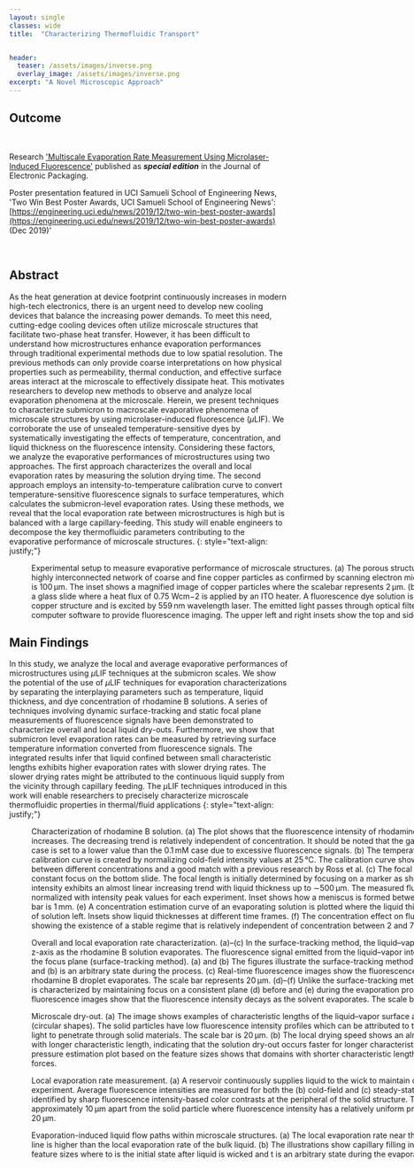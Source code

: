 ```yaml
---
layout: single
classes: wide
title:  "Characterizing Thermofluidic Transport"


header:
  teaser: /assets/images/inverse.png
  overlay_image: /assets/images/inverse.png
excerpt: "A Novel Microscopic Approach"
---
```




## Outcome ##


<br/>

Research ['Multiscale Evaporation Rate Measurement Using Microlaser-Induced Fluorescence'](https://onlinelibrary.wiley.com/doi/abs/10.1002/smll.201804523) published as ***special edition*** in the Journal of Electronic Packaging.

Poster presentation featured in UCI Samueli School of Engineering News, 'Two Win Best Poster Awards, UCI Samueli School of Engineering News': [https://engineering.uci.edu/news/2019/12/two-win-best-poster-awards](https://engineering.uci.edu/news/2019/12/two-win-best-poster-awards) (Dec 2019)'

<br/>

## Abstract ##

As the heat generation at device footprint continuously increases in modern high-tech electronics, there is an urgent need to develop new cooling devices that balance the increasing power demands. To meet this need, cutting-edge cooling devices often utilize microscale structures that facilitate two-phase heat transfer. However, it has been difficult to understand how microstructures enhance evaporation performances through traditional experimental methods due to low spatial resolution. The previous methods can only provide coarse interpretations on how physical properties such as permeability, thermal conduction, and effective surface areas interact at the microscale to effectively dissipate heat. This motivates researchers to develop new methods to observe and analyze local evaporation phenomena at the microscale. Herein, we present techniques to characterize submicron to macroscale evaporative phenomena of microscale structures by using microlaser-induced fluorescence (*μ*LIF). We corroborate the use of unsealed temperature-sensitive dyes by systematically investigating the effects of temperature, concentration, and liquid thickness on the fluorescence intensity. Considering these factors, we analyze the evaporative performances of microstructures using two approaches. The first approach characterizes the overall and local evaporation rates by measuring the solution drying time. The second approach employs an intensity-to-temperature calibration curve to convert temperature-sensitive fluorescence signals to surface temperatures, which calculates the submicron-level evaporation rates. Using these methods, we reveal that the local evaporation rate between microstructures is high but is balanced with a large capillary-feeding. This study will enable engineers to decompose the key thermofluidic parameters contributing to the evaporative performance of microscale structures.
{: style="text-align: justify;"}

<figure style="width: 900px" class="align-center">
  <img src="{{ site.url }}{{ site.baseurl }}/assets/images/jep/1.png" alt="">
  <figcaption>Experimental setup to measure evaporative performance of microscale structures. (a) The porous structures used in this study show a highly interconnected network of coarse and fine copper particles as confirmed by scanning electron microscope image. The scalebar is 100 μm. The inset shows a magnified image of copper particles where the scalebar represents 2 μm. (b) The sample is mounted onto a glass slide where a heat flux of 0.75 Wcm−2 is applied by an ITO heater. A fluorescence dye solution is supplied through the porous copper structure and is excited by 559 nm wavelength laser. The emitted light passes through optical filters and is processed using a computer software to provide fluorescence imaging. The upper left and right insets show the top and side view of the chip, respectively. </figcaption>
</figure> 




## Main Findings ##

In this study, we analyze the local and average evaporative performances of microstructures using *μ*LIF techniques at the submicron scales. We show the potential of the use of *μ*LIF techniques for evaporation characterizations by separating the interplaying parameters such as temperature, liquid thickness, and dye concentration of rhodamine B solutions. A series of techniques involving dynamic surface-tracking and static focal plane measurements of fluorescence signals have been demonstrated to characterize overall and local liquid dry-outs. Furthermore, we show that submicron level evaporation rates can be measured by retrieving surface temperature information converted from fluorescence signals. The integrated results infer that liquid confined between small characteristic lengths exhibits higher evaporation rates with slower drying rates. The slower drying rates might be attributed to the continuous liquid supply from the vicinity through capillary feeding. The *μ*LIF techniques introduced in this work will enable researchers to precisely characterize microscale thermofluidic properties in thermal/fluid applications
{: style="text-align: justify;"}

<figure style="width: 900px" class="align-center">
  <img src="{{ site.url }}{{ site.baseurl }}/assets/images/jep/2.png" alt="">
  <figcaption>Characterization of rhodamine B solution. (a) The plot shows that the fluorescence intensity of rhodamine B decreases as temperature increases. The decreasing trend is relatively independent of concentration. It should be noted that the gain of the 1 mM concentration case is set to a lower value than the 0.1 mM case due to excessive fluorescence signals. (b) The temperature-fluorescence intensity calibration curve is created by normalizing cold-field intensity values at 25 °C. The calibration curve shows excellent consistency between different concentrations and a good match with a previous research by Ross et al. (c) The focal length is fixed by maintaining a constant focus on the bottom slide. The focal length is initially determined by focusing on a marker as shown. (d) The fluorescence intensity exhibits an almost linear increasing trend with liquid thickness up to ∼500 μm. The measured fluorescence intensity values are normalized with intensity peak values for each experiment. Inset shows how a meniscus is formed between two glass slides. The scale bar is 1 mm. (e) A concentration estimation curve of an evaporating solution is plotted where the liquid thickness represents the amount of solution left. Insets show liquid thicknesses at different time frames. (f) The concentration effect on fluorescence intensity is plotted, showing the existence of a stable regime that is relatively independent of concentration between 2 and 7 mM. </figcaption>
</figure> 



<figure style="width: 900px" class="align-center">
  <img src="{{ site.url }}{{ site.baseurl }}/assets/images/jep/3.png" alt="">
  <figcaption>Overall and local evaporation rate characterization. (a)–(c) In the surface-tracking method, the liquid–vapor interface moves along the z-axis as the rhodamine B solution evaporates. The fluorescence signal emitted from the liquid–vapor interface is tracked by changing the focus plane (surface-tracking method). (a) and (b) The figures illustrate the surface-tracking method where (a) is the initial state and (b) is an arbitrary state during the process. (c) Real-time fluorescence images show the fluorescence intensity decay as the rhodamine B droplet evaporates. The scale bar represents 20 μm. (d)–(f) Unlike the surface-tracking method, the local evaporation rate is characterized by maintaining focus on a consistent plane (d) before and (e) during the evaporation process. (f) Temporal fluorescence images show that the fluorescence intensity decays as the solvent evaporates. The scale bar is 20 μm.</figcaption>
</figure> 



<figure style="width: 900px" class="align-center">
  <img src="{{ site.url }}{{ site.baseurl }}/assets/images/jep/4.png" alt="">
  <figcaption>Microscale dry-out. (a) The image shows examples of characteristic lengths of the liquid–vapor surface area between solid particles (circular shapes). The solid particles have low fluorescence intensity profiles which can be attributed to the inability of the excitation light to penetrate through solid materials. The scale bar is 20 μm. (b) The local drying speed shows an almost linear increasing trend with longer characteristic length, indicating that the solution dry-out occurs faster for longer characteristic lengths. The capillary pressure estimation plot based on the feature sizes shows that domains with shorter characteristic lengths provide larger capillary forces.</figcaption>
</figure> 



<figure style="width: 900px" class="align-center">
  <img src="{{ site.url }}{{ site.baseurl }}/assets/images/jep/5.png" alt="">
  <figcaption>Local evaporation rate measurement. (a) A reservoir continuously supplies liquid to the wick to maintain constant liquid levels during the experiment. Average fluorescence intensities are measured for both the (b) cold-field and (c) steady-state. The microregime is visually identified by sharp fluorescence intensity-based color contrasts at the peripheral of the solid structure. The bulk liquid surface is approximately 10 μm apart from the solid particle where fluorescence intensity has a relatively uniform profile. The scale bar represents 20 μm.</figcaption>
</figure> 



<figure style="width: 900px" class="align-center">
  <img src="{{ site.url }}{{ site.baseurl }}/assets/images/jep/6.png" alt="">
  <figcaption>Evaporation-induced liquid flow paths within microscale structures. (a) The local evaporation rate near the liquid–vapor–solid contact line is higher than the local evaporation rate of the bulk liquid. (b) The illustrations show capillary filling into microcavities with smaller feature sizes where to is the initial state after liquid is wicked and t is an arbitrary state during the evaporation process.</figcaption>
</figure> 